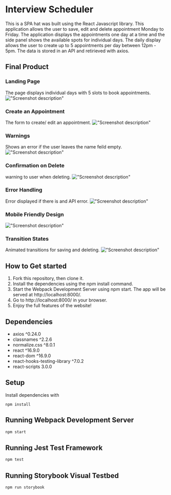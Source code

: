 # Interview Scheduler

This is a SPA hat was built using the React Javascript library. This application allows the user to save, edit and delete appointment Monday to Friday. The application displays the appointments one day at a time and the side panel shows the available spots for individual days. The daily display allows the user to create up to 5 appointments per day between 12pm - 5pm. The data is stored in an API and retirieved with axios.

## Final Product

### Landing Page

The page displays individual days with 5 slots to book appointments.
!["Screenshot description"](https://github.com/MunaHD/scheduler/blob/master/docs/Opening%20Display.png?raw=true)

### Create an Appointment

The form to create/ edit an appointment.
!["Screenshot description"](https://github.com/MunaHD/scheduler/blob/master/docs/Create:Edit%20Form.png?raw=true)

### Warnings

Shows an error if the user leaves the name feild empty.
!["Screenshot description"](URL)

### Confirmation on Delete

warning to user when deleting.
!["Screenshot description"](https://github.com/MunaHD/scheduler/blob/master/docs/Confirm%20Delete.png?raw=true)

### Error Handling

Error displayed if there is and API error.
!["Screenshot description"](https://github.com/MunaHD/scheduler/blob/master/docs/Error%20Handling.png?raw=true)

### Mobile Friendly Design

!["Screenshot description"](https://github.com/MunaHD/scheduler/blob/master/docs/Mobile%20Display.png?raw=true)

### Transition States

Animated transitions for saving and deleting.
!["Screenshot description"](https://github.com/MunaHD/scheduler/blob/master/docs/Transition%20Animation.png?raw=true)

## How to Get started

1. Fork this repository, then clone it.
2. Install the dependencies using the npm install command.
3. Start the Webpack Development Server using npm start. The app will be served at http://localhost:8000/.
4. Go to http://localhost:8000/ in your browser.
5. Enjoy the full features of the website!

## Dependencies

- axios ^0.24.0
- classnames ^2.2.6
- normalize.css ^8.0.1
- react ^16.9.0
- react-dom ^16.9.0
- react-hooks-testing-library ^7.0.2
- react-scripts 3.0.0

## Setup

Install dependencies with

```
npm install
```

## Running Webpack Development Server

```sh
npm start
```

## Running Jest Test Framework

```sh
npm test
```

## Running Storybook Visual Testbed

```sh
npm run storybook
```
